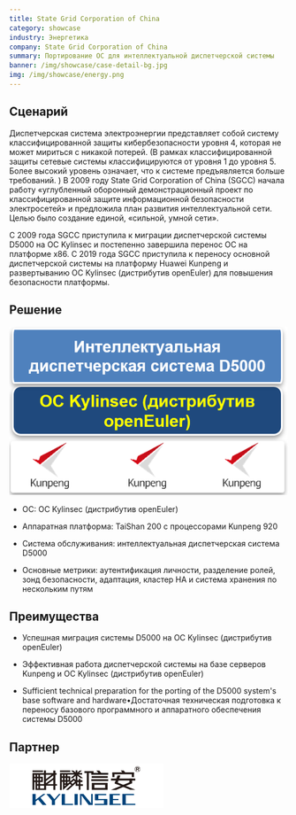```yaml
---
title: State Grid Corporation of China
category: showcase
industry: Энергетика
company: State Grid Corporation of China
summary: Портирование ОС для интеллектуальной диспетчерской системы
banner: /img/showcase/case-detail-bg.jpg
img: /img/showcase/energy.png
---
```


<div >

## **Сценарий**

Диспетчерская система электроэнергии представляет собой систему классифицированной защиты кибербезопасности уровня 4, которая не может мириться с никакой потерей. (В рамках классифицированной защиты сетевые системы классифицируются от уровня 1 до уровня 5. Более высокий уровень означает, что к системе предъявляется больше требований. ) В 2009 году State Grid Corporation of China (SGCC) начала работу «углубленный оборонный демонстрационный проект по классифицированной защите информационной безопасности электросетей» и предложила план развития интеллектуальной сети. Целью было создание единой, «сильной, умной сети».

С 2009 года SGCC приступила к миграции диспетчерской системы D5000 на ОС Kylinsec и постепенно завершила перенос ОС на платформе x86. С 2019 года SGCC приступила к переносу основной диспетчерской системы на платформу Huawei Kunpeng и развертыванию ОС Kylinsec (дистрибутив openEuler) для повышения безопасности платформы.

## **Решение**

<div align="center" class="case-img"><img src="./e1.png"/></div>

- ОС: OC Kylinsec (дистрибутив openEuler)

- Аппаратная платформа: TaiShan 200 с процессорами Kunpeng 920

- Система обслуживания: интеллектуальная диспетчерская система D5000

- Основные метрики: аутентификация личности, разделение ролей, зонд безопасности, адаптация, кластер HA и система хранения по нескольким путям

## **Преимущества**

- Успешная миграция системы D5000 на ОС Kylinsec (дистрибутив openEuler)

- Эффективная работа диспетчерской системы на базе серверов Kunpeng и ОС Kylinsec (дистрибутив openEuler)

- Sufficient technical preparation for the porting of the D5000 system's base software and hardware•Достаточная техническая подготовка к переносу базового программного и аппаратного обеспечения системы D5000

## **Партнер**

<div ><img src="./xinan.png"/></div>

</div>
